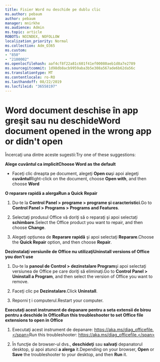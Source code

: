 ```yaml
---
title: Fisier Word nu deschide pe dublu clic
ms.author: pebaum
author: pebaum
manager: mnirkhe
ms.audience: Admin
ms.topic: article
ROBOTS: NOINDEX, NOFOLLOW
localization_priority: Normal
ms.collection: Adm_O365
ms.custom:
- "850"
- "2100002"
ms.openlocfilehash: aaf4cf8f22a81c601f41ef00080aeb1d8a7e2789
ms.sourcegitcommit: 1d98db8acb9959aba3b5e308a567ade6b62da56c
ms.translationtype: MT
ms.contentlocale: ro-RO
ms.lasthandoff: 08/22/2019
ms.locfileid: "36558197"
---
```

# <a name="word-document-opened-in-the-wrong-app-or-didnt-open"></a><span data-ttu-id="8c652-102">Word document deschise în app greşit sau nu deschide</span><span class="sxs-lookup"><span data-stu-id="8c652-102">Word document opened in the wrong app or didn't open</span></span>

<span data-ttu-id="8c652-103">Încercaţi una dintre aceste sugestii:</span><span class="sxs-lookup"><span data-stu-id="8c652-103">Try one of these suggestions:</span></span>

<span data-ttu-id="8c652-104">**Alege cuvântul ca implicit**</span><span class="sxs-lookup"><span data-stu-id="8c652-104">**Choose Word as the default**</span></span>

- <span data-ttu-id="8c652-105">Faceţi clic dreapta pe document, alegeţi **Open cu**şi apoi alegeţi **cuvântul**</span><span class="sxs-lookup"><span data-stu-id="8c652-105">Right-click on the document, choose **Open with**, and then choose **Word**</span></span>

<span data-ttu-id="8c652-106">**O reparare rapidă a alerga**</span><span class="sxs-lookup"><span data-stu-id="8c652-106">**Run a Quick Repair**</span></span>

1. <span data-ttu-id="8c652-107">Du-te la **Control Panel > programe > programe și caracteristici**.</span><span class="sxs-lookup"><span data-stu-id="8c652-107">Go to **Control Panel > Programs > Programs and Features**.</span></span>

2. <span data-ttu-id="8c652-108">Selectaţi produsul Office vă doriţi să o reparaţi şi apoi selectaţi **schimbare**.</span><span class="sxs-lookup"><span data-stu-id="8c652-108">Select the Office product you want to repair, and then choose **Change**.</span></span>

3. <span data-ttu-id="8c652-109">Alegeți opțiunea de **Reparare rapidă** şi apoi selectaţi **Reparare**.</span><span class="sxs-lookup"><span data-stu-id="8c652-109">Choose the **Quick Repair** option, and then choose **Repair**.</span></span>

<span data-ttu-id="8c652-110">**Dezinstalaţi versiunile de Office nu utilizaţi**</span><span class="sxs-lookup"><span data-stu-id="8c652-110">**Uninstall versions of Office you don't use**</span></span>

1. <span data-ttu-id="8c652-111">Du-te la **panoul de Control > dezinstalare Program**şi apoi selectaţi versiunea de Office pe care doriţi să eliminaţi.</span><span class="sxs-lookup"><span data-stu-id="8c652-111">Go to **Control Panel > Uninstall a Program**, and then select the version of Office you want to remove.</span></span>

2. <span data-ttu-id="8c652-112">Faceţi clic pe **Dezinstalare**.</span><span class="sxs-lookup"><span data-stu-id="8c652-112">Click **Uninstall**.</span></span>

3. <span data-ttu-id="8c652-113">Reporni ț i computerul.</span><span class="sxs-lookup"><span data-stu-id="8c652-113">Restart your computer.</span></span>

<span data-ttu-id="8c652-114">**Executaţi acest instrument de depanare pentru a seta extensii de birou pentru a deschide în Office**</span><span class="sxs-lookup"><span data-stu-id="8c652-114">**Run this troubleshooter to set Office file extensions to open in Office**</span></span>

1. <span data-ttu-id="8c652-115">Executaţi acest instrument de depanare: https://aka.ms/diag_officefile.</span><span class="sxs-lookup"><span data-stu-id="8c652-115">Run this troubleshooter: https://aka.ms/diag_officefile.</span></span>

2. <span data-ttu-id="8c652-116">În funcţie de browser-ul dvs., **deschideţi** sau **salvaţi** depanatorul desktop, şi apoi atunci **a alerga** it.</span><span class="sxs-lookup"><span data-stu-id="8c652-116">Depending on your browser, **Open** or **Save** the troubleshooter to your desktop, and then **Run** it.</span></span>

